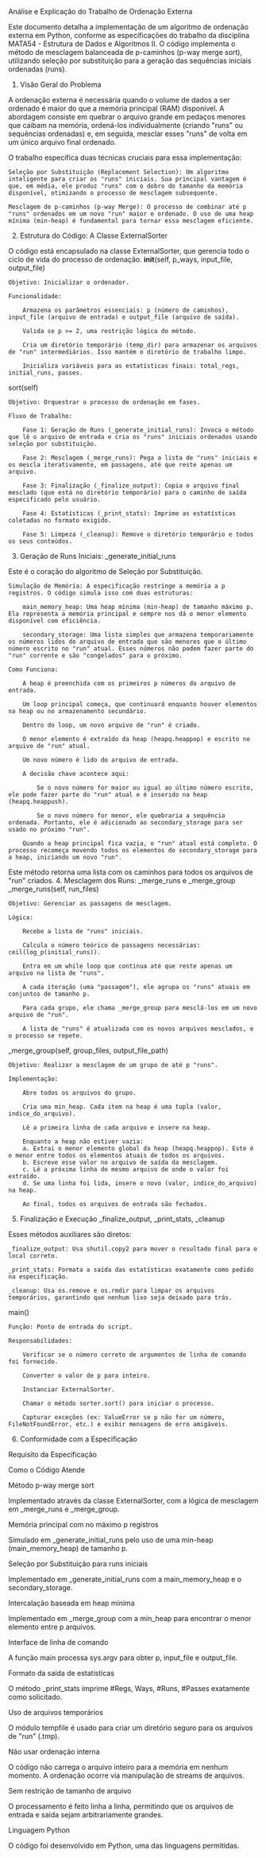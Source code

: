 Análise e Explicação do Trabalho de Ordenação Externa

Este documento detalha a implementação de um algoritmo de ordenação externa em Python, conforme as especificações do trabalho da disciplina MATA54 - Estrutura de Dados e Algoritmos II. O código implementa o método de mesclagem balanceada de p-caminhos (p-way merge sort), utilizando seleção por substituição para a geração das sequências iniciais ordenadas (runs).
1. Visão Geral do Problema

A ordenação externa é necessária quando o volume de dados a ser ordenado é maior do que a memória principal (RAM) disponível. A abordagem consiste em quebrar o arquivo grande em pedaços menores que caibam na memória, ordená-los individualmente (criando "runs" ou sequências ordenadas) e, em seguida, mesclar esses "runs" de volta em um único arquivo final ordenado.

O trabalho especifica duas técnicas cruciais para essa implementação:

    Seleção por Substituição (Replacement Selection): Um algoritmo inteligente para criar os "runs" iniciais. Sua principal vantagem é que, em média, ele produz "runs" com o dobro do tamanho da memória disponível, otimizando o processo de mesclagem subsequente.

    Mesclagem de p-caminhos (p-way Merge): O processo de combinar até p "runs" ordenados em um novo "run" maior e ordenado. O uso de uma heap mínima (min-heap) é fundamental para tornar essa mesclagem eficiente.

2. Estrutura do Código: A Classe ExternalSorter

O código está encapsulado na classe ExternalSorter, que gerencia todo o ciclo de vida do processo de ordenação.
__init__(self, p_ways, input_file, output_file)

    Objetivo: Inicializar o ordenador.

    Funcionalidade:

        Armazena os parâmetros essenciais: p (número de caminhos), input_file (arquivo de entrada) e output_file (arquivo de saída).

        Valida se p >= 2, uma restrição lógica do método.

        Cria um diretório temporário (temp_dir) para armazenar os arquivos de "run" intermediários. Isso mantém o diretório de trabalho limpo.

        Inicializa variáveis para as estatísticas finais: total_regs, initial_runs, passes.

sort(self)

    Objetivo: Orquestrar o processo de ordenação em fases.

    Fluxo de Trabalho:

        Fase 1: Geração de Runs (_generate_initial_runs): Invoca o método que lê o arquivo de entrada e cria os "runs" iniciais ordenados usando seleção por substituição.

        Fase 2: Mesclagem (_merge_runs): Pega a lista de "runs" iniciais e os mescla iterativamente, em passagens, até que reste apenas um arquivo.

        Fase 3: Finalização (_finalize_output): Copia o arquivo final mesclado (que está no diretório temporário) para o caminho de saída especificado pelo usuário.

        Fase 4: Estatísticas (_print_stats): Imprime as estatísticas coletadas no formato exigido.

        Fase 5: Limpeza (_cleanup): Remove o diretório temporário e todos os seus conteúdos.

3. Geração de Runs Iniciais: _generate_initial_runs

Este é o coração do algoritmo de Seleção por Substituição.

    Simulação de Memória: A especificação restringe a memória a p registros. O código simula isso com duas estruturas:

        main_memory_heap: Uma heap mínima (min-heap) de tamanho máximo p. Ela representa a memória principal e sempre nos dá o menor elemento disponível com eficiência.

        secondary_storage: Uma lista simples que armazena temporariamente os números lidos do arquivo de entrada que são menores que o último número escrito no "run" atual. Esses números não podem fazer parte do "run" corrente e são "congelados" para o próximo.

    Como Funciona:

        A heap é preenchida com os primeiros p números do arquivo de entrada.

        Um loop principal começa, que continuará enquanto houver elementos na heap ou no armazenamento secundário.

        Dentro do loop, um novo arquivo de "run" é criado.

        O menor elemento é extraído da heap (heapq.heappop) e escrito no arquivo de "run" atual.

        Um novo número é lido do arquivo de entrada.

        A decisão chave acontece aqui:

            Se o novo número for maior ou igual ao último número escrito, ele pode fazer parte do "run" atual e é inserido na heap (heapq.heappush).

            Se o novo número for menor, ele quebraria a sequência ordenada. Portanto, ele é adicionado ao secondary_storage para ser usado no próximo "run".

        Quando a heap principal fica vazia, o "run" atual está completo. O processo recomeça movendo todos os elementos do secondary_storage para a heap, iniciando um novo "run".

Este método retorna uma lista com os caminhos para todos os arquivos de "run" criados.
4. Mesclagem dos Runs: _merge_runs e _merge_group
_merge_runs(self, run_files)

    Objetivo: Gerenciar as passagens de mesclagem.

    Lógica:

        Recebe a lista de "runs" iniciais.

        Calcula o número teórico de passagens necessárias: ceil(log_p(initial_runs)).

        Entra em um while loop que continua até que reste apenas um arquivo na lista de "runs".

        A cada iteração (uma "passagem"), ele agrupa os "runs" atuais em conjuntos de tamanho p.

        Para cada grupo, ele chama _merge_group para mesclá-los em um novo arquivo de "run".

        A lista de "runs" é atualizada com os novos arquivos mesclados, e o processo se repete.

_merge_group(self, group_files, output_file_path)

    Objetivo: Realizar a mesclagem de um grupo de até p "runs".

    Implementação:

        Abre todos os arquivos do grupo.

        Cria uma min_heap. Cada item na heap é uma tupla (valor, indice_do_arquivo).

        Lê a primeira linha de cada arquivo e insere na heap.

        Enquanto a heap não estiver vazia:
        a. Extrai o menor elemento global da heap (heapq.heappop). Este é o menor entre todos os elementos atuais de todos os arquivos.
        b. Escreve esse valor no arquivo de saída da mesclagem.
        c. Lê a próxima linha do mesmo arquivo de onde o valor foi extraído.
        d. Se uma linha foi lida, insere o novo (valor, indice_do_arquivo) na heap.

        Ao final, todos os arquivos de entrada são fechados.

5. Finalização e Execução
_finalize_output, _print_stats, _cleanup

Esses métodos auxiliares são diretos:

    _finalize_output: Usa shutil.copy2 para mover o resultado final para o local correto.

    _print_stats: Formata a saída das estatísticas exatamente como pedido na especificação.

    _cleanup: Usa os.remove e os.rmdir para limpar os arquivos temporários, garantindo que nenhum lixo seja deixado para trás.

main()

    Função: Ponto de entrada do script.

    Responsabilidades:

        Verificar se o número correto de argumentos de linha de comando foi fornecido.

        Converter o valor de p para inteiro.

        Instanciar ExternalSorter.

        Chamar o método sorter.sort() para iniciar o processo.

        Capturar exceções (ex: ValueError se p não for um número, FileNotFoundError, etc.) e exibir mensagens de erro amigáveis.

6. Conformidade com a Especificação

Requisito da Especificação
	

Como o Código Atende

Método p-way merge sort
	

Implementado através da classe ExternalSorter, com a lógica de mesclagem em _merge_runs e _merge_group.

Memória principal com no máximo p registros
	

Simulado em _generate_initial_runs pelo uso de uma min-heap (main_memory_heap) de tamanho p.

Seleção por Substituição para runs iniciais
	

Implementado em _generate_initial_runs com a main_memory_heap e o secondary_storage.

Intercalação baseada em heap mínima
	

Implementado em _merge_group com a min_heap para encontrar o menor elemento entre p arquivos.

Interface de linha de comando
	

A função main processa sys.argv para obter p, input_file e output_file.

Formato da saída de estatísticas
	

O método _print_stats imprime #Regs, Ways, #Runs, #Passes exatamente como solicitado.

Uso de arquivos temporários
	

O módulo tempfile é usado para criar um diretório seguro para os arquivos de "run" (.tmp).

Não usar ordenação interna
	

O código não carrega o arquivo inteiro para a memória em nenhum momento. A ordenação ocorre via manipulação de streams de arquivos.

Sem restrição de tamanho de arquivo
	

O processamento é feito linha a linha, permitindo que os arquivos de entrada e saída sejam arbitrariamente grandes.

Linguagem Python
	

O código foi desenvolvido em Python, uma das linguagens permitidas.
